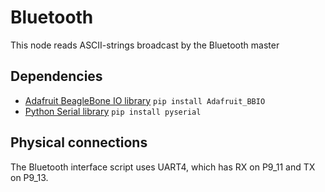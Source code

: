 # Bluetooth
This node reads ASCII-strings broadcast by the Bluetooth master

## Dependencies
* [Adafruit BeagleBone IO library](https://learn.adafruit.com/setting-up-io-python-library-on-beaglebone-black/installation-on-ubuntu) 
`pip install Adafruit_BBIO`
* [Python Serial library](https://pythonhosted.org/pyserial/)
`pip install pyserial`


## Physical connections
The Bluetooth interface script uses UART4, which has RX on P9_11 and TX on P9_13.
